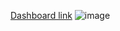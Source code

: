[Dashboard link](https://public.tableau.com/app/profile/.48844816/viz/1_17405854821630/1_1)
![image](https://github.com/user-attachments/assets/a030b9e7-c3cc-4731-bac5-0fec79c20247)
